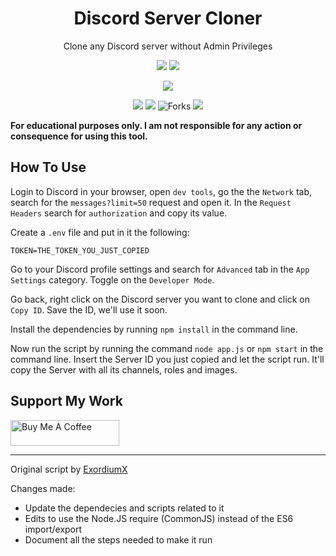 <h1 align="center">Discord Server Cloner</h1>
<p align="center">Clone any Discord server without Admin Privileges<p>

<p align="center">
<a href="https://github.com/simonfarah/Discord-Server-Cloner">
<img src="https://img.shields.io/badge/discord server cloner-7289DA?&style=for-the-badge&logo=discord&logoColor=white"></a>

<img src="https://img.shields.io/badge/Node.js-339933?style=for-the-badge&logo=nodedotjs&logoColor=white">
</p>

<p align="center">
<a href="https://github.com/simonfarah"><img src="https://img.shields.io/badge/author-simon farah-red.svg?style=for-the-badge&logo=github"></a>
</p>


<p align="center">
<img src="https://img.shields.io/github/forks/simonfarah/Discord-Server-Cloner?color=7289DA&style=flat-square">
<img src="https://img.shields.io/github/stars/simonfarah/Discord-Server-Cloner?color=7289DA&style=flat-square">
<img title="Forks" src="https://img.shields.io/github/followers/simonfarah?color=7289DA&style=flat-square">
<img src="https://img.shields.io/badge/maintained-yes-7289DA?&style=flat-square">
</p>

**For educational purposes only. I am not responsible for any action or consequence for using this tool.**

## How To Use
Login to Discord in your browser, open `dev tools`, go the the `Network` tab, search for the `messages?limit=50` request and open it. In the `Request Headers` search for `authorization` and copy its value.

Create a `.env` file and put in it the following:

    TOKEN=THE_TOKEN_YOU_JUST_COPIED

Go to your Discord profile settings and search for `Advanced` tab in the `App Settings` category. Toggle on the `Developer Mode`.

Go back, right click on the Discord server you want to clone and click on `Copy ID`. Save the ID, we'll use it soon.

Install the dependencies by running `npm install` in the command line.

Now run the script by running the command `node app.js` or `npm start` in the command line. Insert the Server ID you just copied and let the script run. It'll copy the Server with all its channels, roles and images.

## Support My Work
<a href="https://www.buymeacoffee.com/simonfarah" target="blank"><img src="https://cdn.buymeacoffee.com/buttons/default-orange.png" alt="Buy Me A Coffee" height="41" width="174"></a>

---
Original script by [ExordiumX](https://github.com/ExordiumX/ExoCord-Discord-Server-Cloner)

Changes made:
- Update the dependecies and scripts related to it
- Edits to use the Node.JS require (CommonJS) instead of the ES6 import/export
- Document all the steps needed to make it run
